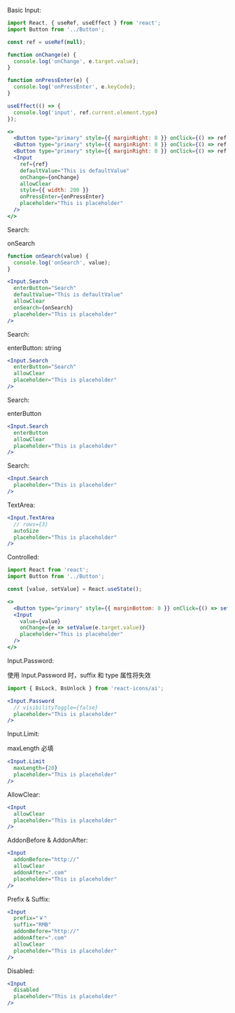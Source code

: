 Basic Input:

```jsx
import React, { useRef, useEffect } from 'react';
import Button from '../Button';

const ref = useRef(null);

function onChange(e) {
  console.log('onChange', e.target.value);
}

function onPressEnter(e) {
  console.log('onPressEnter', e.keyCode);
}

useEffect(() => {
  console.log('input', ref.current.element.type)
});

<>
  <Button type="primary" style={{ marginRight: 8 }} onClick={() => ref.current.focus()}>focus</Button>
  <Button type="primary" style={{ marginRight: 8 }} onClick={() => ref.current.blur()}>blur</Button>
  <Button type="primary" style={{ marginRight: 8 }} onClick={() => ref.current.select()}>select</Button>
  <Input
    ref={ref}
    defaultValue="This is defaultValue"
    onChange={onChange}
    allowClear
    style={{ width: 200 }}
    onPressEnter={onPressEnter}
    placeholder="This is placeholder"
  />
</>
```
Search:

onSearch

```jsx
function onSearch(value) {
  console.log('onSearch', value);
}

<Input.Search
  enterButton="Search"
  defaultValue="This is defaultValue"
  allowClear
  onSearch={onSearch}
  placeholder="This is placeholder"
/>
```
Search:

enterButton: string

```jsx
<Input.Search
  enterButton="Search"
  allowClear
  placeholder="This is placeholder"
/>
```
Search:

enterButton

```jsx
<Input.Search
  enterButton
  allowClear
  placeholder="This is placeholder"
/>
```
Search:

```jsx
<Input.Search
  placeholder="This is placeholder"
/>
```
TextArea:

```jsx
<Input.TextArea
  // rows={3}
  autoSize
  placeholder="This is placeholder"
/>
```
Controlled:

```jsx
import React from 'react';
import Button from '../Button';

const [value, setValue] = React.useState();

<>
  <Button type="primary" style={{ marginBottom: 8 }} onClick={() => setValue(undefined)}>Clear Value</Button>
  <Input
    value={value}
    onChange={e => setValue(e.target.value)}
    placeholder="This is placeholder"
  />
</>
```
Input.Password:

使用 Input.Password 时，suffix 和 type 属性将失效

```jsx
import { BsLock, BsUnlock } from 'react-icons/ai';

<Input.Password
  // visibilityToggle={false}
  placeholder="This is placeholder"
/>
```
Input.Limit:

maxLength 必填

```jsx
<Input.Limit
  maxLength={20}
  placeholder="This is placeholder"
/>
```

AllowClear:

```jsx
<Input
  allowClear
  placeholder="This is placeholder"
/>
```
AddonBefore & AddonAfter:

```jsx
<Input
  addonBefore="http://"
  allowClear
  addonAfter=".com"
  placeholder="This is placeholder"
/>
```
Prefix & Suffix:

```jsx
<Input
  prefix="￥"
  suffix="RMB"
  addonBefore="http://"
  addonAfter=".com"
  allowClear
  placeholder="This is placeholder"
/>
```
Disabled:

```jsx
<Input
  disabled
  placeholder="This is placeholder"
/>
```
